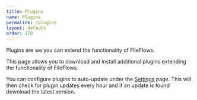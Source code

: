 ```yaml
---
title: Plugins
name: Plugins
permalink: /plugins
layout: default
order: 170
---
```


Plugins are we you can extend the functionality of FileFlows.

This page allows you to download and install additional plugins extending the functionality of FileFlows.

You can configure plugins to auto-update under the [Settings](https://github.com/revenz/FileFlows/wiki/Settings) page.  This will then check for plugin updates every hour and if an update is found download the latest version.